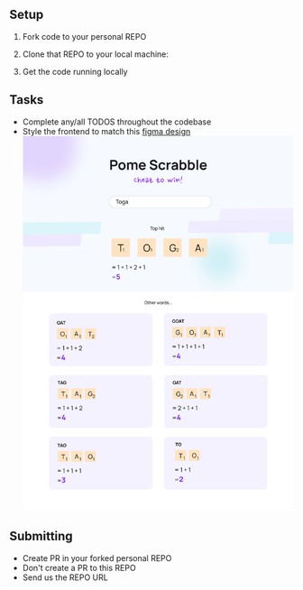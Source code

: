 ## Setup

1. Fork code to your personal REPO

2. Clone that REPO to your local machine:

3. Get the code running locally

## Tasks

- Complete any/all TODOS throughout the codebase
- Style the frontend to match this [figma design](https://www.figma.com/file/d41HS9VzQyknk91q285EPs/Pome-Scrabble-dev-test?node-id=0%3A1)
  ![Figma](public/pome-scrabble.jpg)

## Submitting

- Create PR in your forked personal REPO
- Don't create a PR to this REPO
- Send us the REPO URL
